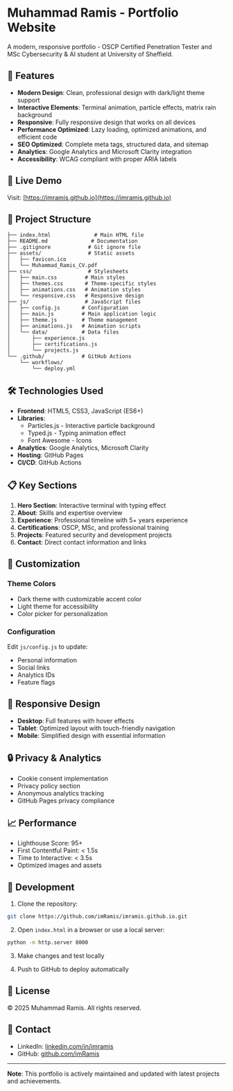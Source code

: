 # Muhammad Ramis - Portfolio Website

A modern, responsive portfolio - OSCP Certified Penetration Tester and MSc Cybersecurity & AI student at University of Sheffield.

## 🌟 Features

- **Modern Design**: Clean, professional design with dark/light theme support
- **Interactive Elements**: Terminal animation, particle effects, matrix rain background
- **Responsive**: Fully responsive design that works on all devices
- **Performance Optimized**: Lazy loading, optimized animations, and efficient code
- **SEO Optimized**: Complete meta tags, structured data, and sitemap
- **Analytics**: Google Analytics and Microsoft Clarity integration
- **Accessibility**: WCAG compliant with proper ARIA labels

## 🚀 Live Demo

Visit: [https://imramis.github.io](https://imramis.github.io)

## 📁 Project Structure

```
├── index.html              # Main HTML file
├── README.md              # Documentation
├── .gitignore            # Git ignore file
├── assets/               # Static assets
│   ├── favicon.ico
│   └── Muhammad_Ramis_CV.pdf
├── css/                  # Stylesheets
│   ├── main.css         # Main styles
│   ├── themes.css       # Theme-specific styles
│   ├── animations.css   # Animation styles
│   └── responsive.css   # Responsive design
├── js/                  # JavaScript files
│   ├── config.js       # Configuration
│   ├── main.js         # Main application logic
│   ├── theme.js        # Theme management
│   ├── animations.js   # Animation scripts
│   └── data/           # Data files
│       ├── experience.js
│       ├── certifications.js
│       └── projects.js
└── .github/            # GitHub Actions
    └── workflows/
        └── deploy.yml
```

## 🛠️ Technologies Used

- **Frontend**: HTML5, CSS3, JavaScript (ES6+)
- **Libraries**: 
  - Particles.js - Interactive particle background
  - Typed.js - Typing animation effect
  - Font Awesome - Icons
- **Analytics**: Google Analytics, Microsoft Clarity
- **Hosting**: GitHub Pages
- **CI/CD**: GitHub Actions

## 📋 Key Sections

1. **Hero Section**: Interactive terminal with typing effect
2. **About**: Skills and expertise overview
3. **Experience**: Professional timeline with 5+ years experience
4. **Certifications**: OSCP, MSc, and professional training
5. **Projects**: Featured security and development projects
6. **Contact**: Direct contact information and links

## 🎨 Customization

### Theme Colors
- Dark theme with customizable accent color
- Light theme for accessibility
- Color picker for personalization

### Configuration
Edit `js/config.js` to update:
- Personal information
- Social links
- Analytics IDs
- Feature flags

## 📱 Responsive Design

- **Desktop**: Full features with hover effects
- **Tablet**: Optimized layout with touch-friendly navigation
- **Mobile**: Simplified design with essential information

## 🔒 Privacy & Analytics

- Cookie consent implementation
- Privacy policy section
- Anonymous analytics tracking
- GitHub Pages privacy compliance

## 📈 Performance

- Lighthouse Score: 95+
- First Contentful Paint: < 1.5s
- Time to Interactive: < 3.5s
- Optimized images and assets

## 🚦 Development

1. Clone the repository:
```bash
git clone https://github.com/imRamis/imramis.github.io.git
```

2. Open `index.html` in a browser or use a local server:
```bash
python -m http.server 8000
```

3. Make changes and test locally

4. Push to GitHub to deploy automatically

## 📝 License

© 2025 Muhammad Ramis. All rights reserved.

## 📧 Contact

- LinkedIn: [linkedin.com/in/imramis](https://linkedin.com/in/imramis)
- GitHub: [github.com/imRamis](https://github.com/imRamis)

---

**Note**: This portfolio is actively maintained and updated with latest projects and achievements.